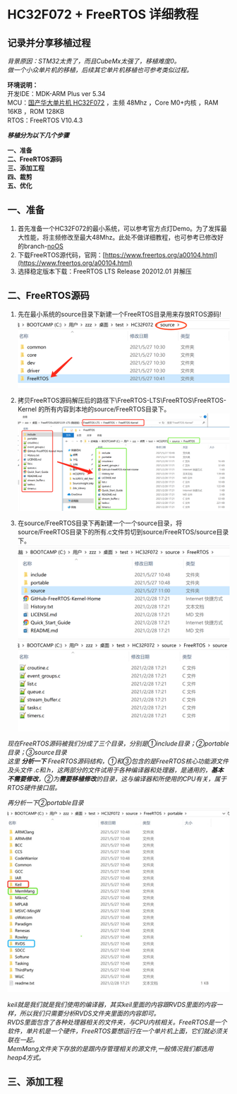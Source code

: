 # HC32F072 + FreeRTOS 详细教程 #

## 记录并分享移植过程   ##

*背景原因：STM32太贵了，而且CubeMx太强了，移植难度0。  
做一个小众单片机的移植，后续其它单片机移植也可参考类似过程。*


**环境说明：**  
开发IDE：MDK-ARM Plus ver 5.34  
MCU：[国产华大单片机 HC32F072](https://www.hdsc.com.cn/Category83-1448 "官方资料") ，主频 48Mhz ，Core M0+内核 ，RAM 16KB ，ROM 128KB  
RTOS：FreeRTOS V10.4.3

***移植分为以下几个步骤***

**一、准备**  
**二、FreeRTOS源码**    
**三、添加工程**  
**四、裁剪**  
**五、优化**  


## 一、准备 ##

1. 首先准备一个HC32F072的最小系统，可以参考官方点灯Demo。为了发挥最大性能，将主频修改至最大48Mhz。此处不做详细教程，也可参考已修改好的branch-[noOS](https://github.com/zhou-daxia/HC32F072-FreeRTOS/tree/noOS "github")  
2. 下载FreeRTOS源代码，官网：[https://www.freertos.org/a00104.html](https://www.freertos.org/a00104.html)  
3. 选择稳定版本下载：FreeRTOS LTS Release 202012.01 并解压

## 二、FreeRTOS源码 ##
1. 先在最小系统的source目录下新建一个FreeRTOS目录用来存放RTOS源码!  ![avatar](/Doc/1.png)
 
2. 拷贝FreeRTOS源码解压后的路径下\FreeRTOS-LTS\FreeRTOS\FreeRTOS-Kernel 的所有内容到本地的source/FreeRTOS目录下。  ![avatar](/Doc/2.png)

3. 在source/FreeRTOS目录下再新建一个一个source目录，将source/FreeRTOS目录下的所有.c文件剪切到source/FreeRTOS/source目录下。![avatar](/Doc/3.png)  ![avatar](/Doc/4.png)

*现在FreeRTOS源码被我们分成了三个目录，分别是①include目录；②portable目录；③source目录  
这里 **分析一下** FreeRTOS源码结构，①和③包含的是FreeRTOS核心功能源文件及头文件 .c和.h，这两部分的文件试用于各种编译器和处理器，是通用的，**基本不需要修改**，②为**需要移植修改**的目录，这与编译器和所使用的CPU有关，属于RTOS硬件接口层。*  

*再分析一下②portable目录* ![avatar](/Doc/5.jpg)  

*keil就是我们就是我们使用的编译器，其实keil里面的内容跟RVDS里面的内容一样，所以我们只需要分析RVDS文件夹里面的内容即可。*  
*RVDS里面包含了各种处理器相关的文件夹，与CPU内核相关。FreeRTOS是一个软件，单片机是一个硬件，FreeRTOS要想运行在一个单片机上面，它们就必须关联在一起。*   
*MemMang文件夹下存放的是跟内存管理相关的源文件,一般情况我们都选用heap4方式。*

  
## 三、添加工程 ##



